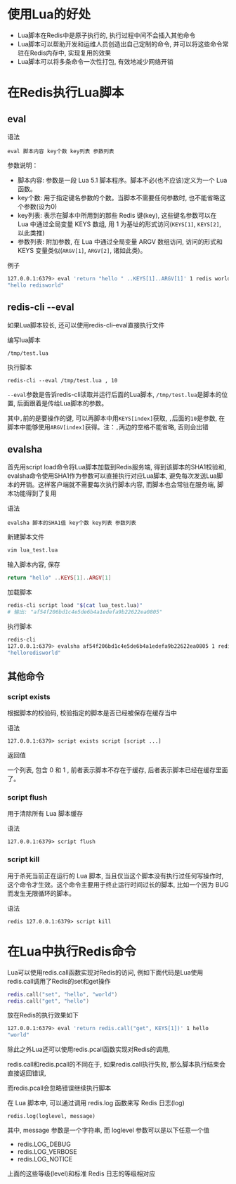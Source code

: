 # 使用Lua的好处

- Lua脚本在Redis中是原子执行的, 执行过程中间不会插入其他命令
- Lua脚本可以帮助开发和运维人员创造出自己定制的命令, 并可以将这些命令常驻在Redis内存中, 实现复用的效果
- Lua脚本可以将多条命令一次性打包, 有效地减少网络开销

# 在Redis执行Lua脚本

## eval

语法
```
eval 脚本内容 key个数 key列表 参数列表
```

参数说明：
- 脚本内容: 参数是一段 Lua 5.1 脚本程序。脚本不必(也不应该)定义为一个 Lua 函数。
- key个数: 用于指定键名参数的个数。当脚本不需要任何参数时, 也不能省略这个参数(设为0)
- key列表: 表示在脚本中所用到的那些 Redis 键(key), 这些键名参数可以在 Lua 中通过全局变量 KEYS 数组, 用 1 为基址的形式访问(`KEYS[1]`,  `KEYS[2]`, 以此类推)
- 参数列表: 附加参数, 在 Lua 中通过全局变量 ARGV 数组访问, 访问的形式和 KEYS 变量类似(`ARGV[1]`, `ARGV[2]`, 诸如此类)。

例子
```bash
127.0.0.1:6379> eval 'return "hello " ..KEYS[1]..ARGV[1]' 1 redis world
"hello redisworld"
```

## redis-cli --eval

如果Lua脚本较长, 还可以使用redis-cli–eval直接执行文件

编写lua脚本
```
/tmp/test.lua
```
执行脚本
```
redis-cli --eval /tmp/test.lua , 10
```

`--eval`参数是告诉redis-cli读取并运行后面的Lua脚本, `/tmp/test.lua`是脚本的位置, 后面跟着是传给Lua脚本的参数。

其中`,`前的是要操作的键, 可以再脚本中用`KEYS[index]`获取, `,`后面的`10`是参数, 在脚本中能够使用`ARGV[index]`获得。注：`,`两边的空格不能省略, 否则会出错

## evalsha

首先用script load命令将Lua脚本加载到Redis服务端, 得到该脚本的SHA1校验和, evalsha命令使用SHA1作为参数可以直接执行对应Lua脚本, 避免每次发送Lua脚本的开销。这样客户端就不需要每次执行脚本内容, 而脚本也会常驻在服务端, 脚本功能得到了复用

语法
```
evalsha 脚本的SHA1值 key个数 key列表 参数列表
```

新建脚本文件
```bash
vim lua_test.lua
```
输入脚本内容, 保存
```lua
return "hello" ..KEYS[1]..ARGV[1]
```
加载脚本
```bash
redis-cli script load "$(cat lua_test.lua)"
# 输出: "af54f206bd1c4e5de6b4a1edefa9b22622ea0805"
```
执行脚本
```bash
redis-cli
127.0.0.1:6379> evalsha af54f206bd1c4e5de6b4a1edefa9b22622ea0805 1 redis world
"helloredisworld"
```

## 其他命令

### script exists

根据脚本的校验码, 校验指定的脚本是否已经被保存在缓存当中

语法
```
127.0.0.1:6379> script exists script [script ...]
```

返回值

一个列表, 包含 0 和 1 , 前者表示脚本不存在于缓存, 后者表示脚本已经在缓存里面了。

### script flush

用于清除所有 Lua 脚本缓存

语法
```
127.0.0.1:6379> script flush
```

### script kill

用于杀死当前正在运行的 Lua 脚本, 当且仅当这个脚本没有执行过任何写操作时, 这个命令才生效。这个命令主要用于终止运行时间过长的脚本, 比如一个因为 BUG 而发生无限循环的脚本。

语法
```
redis 127.0.0.1:6379> script kill
```

# 在Lua中执行Redis命令

Lua可以使用redis.call函数实现对Redis的访问, 例如下面代码是Lua使用redis.call调用了Redis的set和get操作
```lua
redis.call("set", "hello", "world")
redis.call("get", "hello")
```
放在Redis的执行效果如下
```bash
127.0.0.1:6379> eval 'return redis.call("get", KEYS[1])' 1 hello
"world"
```

除此之外Lua还可以使用redis.pcall函数实现对Redis的调用, 

redis.call和redis.pcall的不同在于, 如果redis.call执行失败, 那么脚本执行结束会直接返回错误, 

而redis.pcall会忽略错误继续执行脚本

在 Lua 脚本中, 可以通过调用 redis.log 函数来写 Redis 日志(log)
```
redis.log(loglevel, message)
```
其中,  message 参数是一个字符串, 而 loglevel 参数可以是以下任意一个值
- redis.LOG_DEBUG
- redis.LOG_VERBOSE
- redis.LOG_NOTICE

上面的这些等级(level)和标准 Redis 日志的等级相对应
